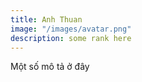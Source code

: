 ```yaml
---
title: Anh Thuan
image: "/images/avatar.png"
description: some rank here
---
```


Một số mô tả ở đây
